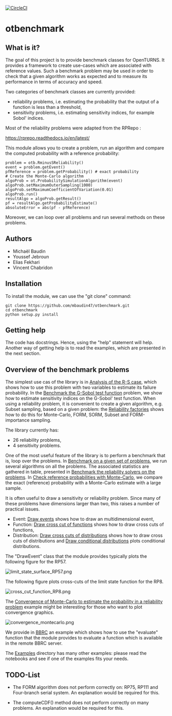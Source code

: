 [![CircleCI](https://circleci.com/gh/mbaudin47/otbenchmark.svg?style=svg)](https://circleci.com/gh/mbaudin47/otbenchmark)

# otbenchmark

## What is it?

The goal of this project is to provide benchmark classes for OpenTURNS. 
It provides a framework to create use-cases which are associated with
reference values.
Such a benchmark problem may be used in order to check that a given
algorithm works as expected and to measure its performance in terms 
of accuracy and speed.

Two categories of benchmark classes are currently provided:
* reliability problems, i.e. estimating the probability that 
the output of a function is less than a threshold,
* sensitivity problems, i.e. estimating sensitivity indices, 
for example Sobol' indices.

Most of the reliability problems were adapted from the RPRepo :

https://rprepo.readthedocs.io/en/latest/

This module allows you to create a problem, run an algorithm and 
compare the computed probability with a reference probability: 

```
problem = otb.RminusSReliability()
event = problem.getEvent()
pfReference = problem.getProbability() # exact probability
# Create the Monte-Carlo algorithm
algoProb = ot.ProbabilitySimulationAlgorithm(event)
algoProb.setMaximumOuterSampling(1000)
algoProb.setMaximumCoefficientOfVariation(0.01)
algoProb.run()
resultAlgo = algoProb.getResult()
pf = resultAlgo.getProbabilityEstimate()
absoluteError = abs(pf - pfReference)
```

Moreover, we can loop over all problems and run several methods on these 
problems.

## Authors

* Michaël Baudin
* Youssef Jebroun
* Elias Fekhari
* Vincent Chabridon

## Installation

To install the module, we can use the "git clone" command:

```
git clone https://github.com/mbaudin47/otbenchmark.git
cd otbenchmark
python setup.py install
```

## Getting help

The code has docstrings. Hence, using the "help" statement will help. Another way of getting help is to read the examples, which are presented in the next section.

## Overview of the benchmark problems

[Analysis of the R-S case]: https://github.com/mbaudin47/otbenchmark/blob/master/examples/reliability_problems/Cas-R-S.ipynb

[Benchmark the G-Sobol test function]: https://github.com/mbaudin47/otbenchmark/blob/master/examples/sensitivity_problems/GSobolSensitivity.ipynb

[Reliability factories]: https://github.com/mbaudin47/otbenchmark/blob/master/examples/methodFactory.ipynb

[Benchmark on a given set of problems]: https://github.com/mbaudin47/otbenchmark/blob/master/examples/reliability_benchmark.ipynb

[Benchmark the reliability solvers on the problems]: https://github.com/mbaudin47/otbenchmark/blob/master/examples/reliability_benchmark_table.ipynb

[Check reference probabilities with Monte-Carlo]: https://github.com/mbaudin47/otbenchmark/blob/master/examples/reliability_compute_reference_proba.ipynb

The simplest use cas of the library is in [Analysis of the R-S case], which shows how to use this problem with two variables to estimate its failure probability. In the [Benchmark the G-Sobol test function] problem, we show how to estimate sensitivity indices on the G-Sobol' test function. When using a reliability problem, it is convenient to create a given algorithm, e.g. Subset sampling, based on a given problem: the [Reliability factories] shows how to do this for Monte-Carlo, FORM, SORM, Subset and FORM-importance sampling. 

The library currently has:
* 26 reliability problems,
* 4 sensitivity problems.

One of the most useful feature of the library is to perform a benchmark that is, loop over the problems. In [Benchmark on a given set of problems], we run several algorithms on all the problems. The associated statistics are gathered in table, presented in [Benchmark the reliability solvers on the problems]. In [Check reference probabilities with Monte-Carlo], we compare the exact (reference) probability with a Monte-Carlo estimate with a large sample.

[Draw events]: https://github.com/mbaudin47/otbenchmark/blob/master/examples/DrawEvent_demo.ipynb
[Draw cross cut of functions]: https://github.com/mbaudin47/otbenchmark/blob/master/examples/CrossCutFunction_Demo.ipynb
[Draw cross cuts of distributions]: https://github.com/mbaudin47/otbenchmark/blob/master/examples/CrossCutDistribution-3D_Demo.ipynb
[Draw conditional distributions]: https://github.com/mbaudin47/otbenchmark/blob/master/examples/ConditionalDistribution_Demo.ipynb

It is often useful to draw a sensitivity or reliability problem. Since many of these problems have dimensions larger than two, this raises a number of practical issues.
* Event: [Draw events] shows how to draw an multidimensional event,
* Function: [Draw cross cut of functions] shows how to draw cross cuts of functions,
* Distribution: [Draw cross cuts of distributions] shows how to draw cross cuts of distributions and [Draw conditional distributions] plots conditional distributions.

The "DrawEvent" class that the module provides typically plots the following figure for the RP57.

![limit_state_surface_RP57.png](figures/limit_state_surface_RP57.png)

The following figure plots cross-cuts of the limit state function for the RP8.

![cross_cut_function_RP8.png](figures/cross_cut_function_RP8.png)

[Examples]: https://github.com/mbaudin47/otbenchmark/tree/master/examples

[BBRC]: https://github.com/mbaudin47/otbenchmark/blob/master/examples-on-server/BBRC.ipynb

[Convergence of Monte-Carlo to estimate the probability in a reliability problem]: https://github.com/mbaudin47/otbenchmark/blob/master/examples/convergence-reliability-Monte-Carlo.ipynb

The [Convergence of Monte-Carlo to estimate the probability in a reliability problem] example might be interesting for those who want to plot convergence graphics.

![convergence_montecarlo.png](figures/convergence_montecarlo.png)

We provide in [BBRC] an example which shows how to use the "evaluate" function that the module provides to evaluate a function which is available in the remote BBRC server. 

The [Examples] directory has many other examples: please read the notebooks and see if one of the examples fits your needs.

## TODO-List

* The FORM algorithm does not perform correctly on: RP75, RP111
and Four-branch serial system.
An explanation would be required for this.

* The computeCDF() method does not perform correctly on many problems.
An explanation would be required for this.

